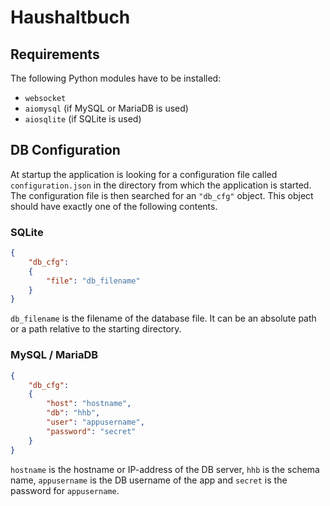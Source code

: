 # Haushaltbuch

## Requirements
The following Python modules have to be installed:
* `websocket`
* `aiomysql` (if MySQL or MariaDB is used)
* `aiosqlite` (if SQLite is used)


## DB Configuration

At startup the application is looking for a configuration file called `configuration.json` in the directory from which the application is started.
The configuration file is then searched for an `"db_cfg"` object.
This object should have exactly one of the following contents.

### SQLite

```json
{
    "db_cfg": 
    {
        "file": "db_filename"
    }
}
```
`db_filename` is the filename of the database file. It can be an absolute path or a path relative to the starting directory.

### MySQL / MariaDB

```json
{
    "db_cfg": 
    {
        "host": "hostname",
        "db": "hhb",
        "user": "appusername",
        "password": "secret"
    }
}
```
`hostname` is the hostname or IP-address of the DB server, `hhb` is the schema name, `appusername` is the DB username of the app and `secret` is the password for `appusername`.